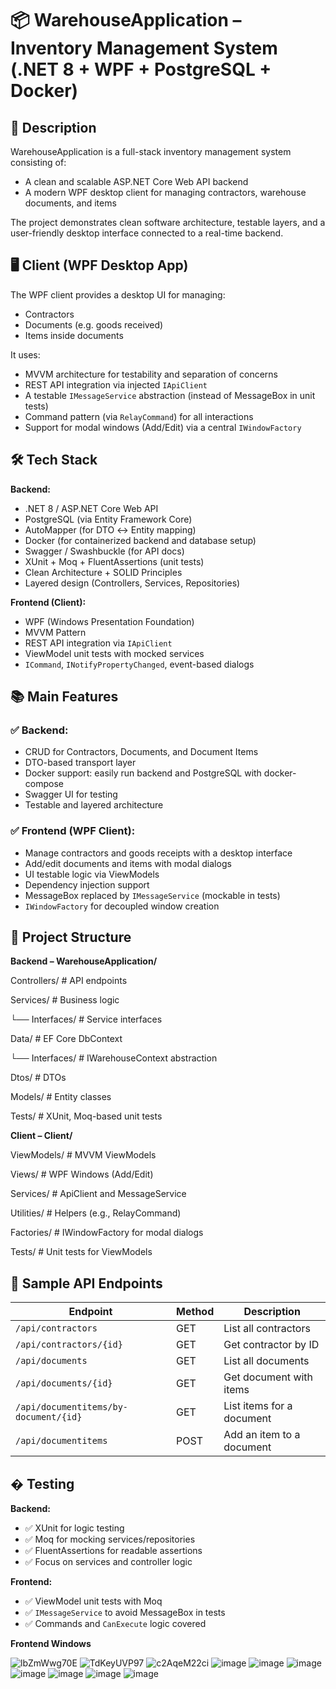 # 📦 WarehouseApplication – Inventory Management System (.NET 8 + WPF + PostgreSQL + Docker)

## 🧾 Description

WarehouseApplication is a full-stack inventory management system consisting of:

- A clean and scalable ASP.NET Core Web API backend
- A modern WPF desktop client for managing contractors, warehouse documents, and items

The project demonstrates clean software architecture, testable layers, and a user-friendly desktop interface connected to a real-time backend.

## 🖥️ Client (WPF Desktop App)

The WPF client provides a desktop UI for managing:
- Contractors
- Documents (e.g. goods received)
- Items inside documents

It uses:
- MVVM architecture for testability and separation of concerns
- REST API integration via injected `IApiClient`
- A testable `IMessageService` abstraction (instead of MessageBox in unit tests)
- Command pattern (via `RelayCommand`) for all interactions
- Support for modal windows (Add/Edit) via a central `IWindowFactory`

## 🛠️ Tech Stack

**Backend:**
- .NET 8 / ASP.NET Core Web API
- PostgreSQL (via Entity Framework Core)
- AutoMapper (for DTO ↔ Entity mapping)
- Docker (for containerized backend and database setup)
- Swagger / Swashbuckle (for API docs)
- XUnit + Moq + FluentAssertions (unit tests)
- Clean Architecture + SOLID Principles
- Layered design (Controllers, Services, Repositories)

**Frontend (Client):**
- WPF (Windows Presentation Foundation)
- MVVM Pattern
- REST API integration via `IApiClient`
- ViewModel unit tests with mocked services
- `ICommand`, `INotifyPropertyChanged`, event-based dialogs

## 📚 Main Features

### ✅ Backend:
- CRUD for Contractors, Documents, and Document Items
- DTO-based transport layer
- Docker support: easily run backend and PostgreSQL with docker-compose
- Swagger UI for testing
- Testable and layered architecture

### ✅ Frontend (WPF Client):
- Manage contractors and goods receipts with a desktop interface
- Add/edit documents and items with modal dialogs
- UI testable logic via ViewModels
- Dependency injection support
- MessageBox replaced by `IMessageService` (mockable in tests)
- `IWindowFactory` for decoupled window creation

## 📁 Project Structure

**Backend – WarehouseApplication/**

Controllers/ # API endpoints

Services/ # Business logic

└── Interfaces/ # Service interfaces

Data/ # EF Core DbContext

└── Interfaces/ # IWarehouseContext abstraction

Dtos/ # DTOs

Models/ # Entity classes

Tests/ # XUnit, Moq-based unit tests

**Client – Client/**

ViewModels/ # MVVM ViewModels

Views/ # WPF Windows (Add/Edit)

Services/ # ApiClient and MessageService

Utilities/ # Helpers (e.g., RelayCommand)

Factories/ # IWindowFactory for modal dialogs

Tests/ # Unit tests for ViewModels


## 🔗 Sample API Endpoints

| Endpoint                              | Method | Description                      |
|---------------------------------------|--------|----------------------------------|
| `/api/contractors`                    | GET    | List all contractors            |
| `/api/contractors/{id}`               | GET    | Get contractor by ID            |
| `/api/documents`                      | GET    | List all documents              |
| `/api/documents/{id}`                 | GET    | Get document with items         |
| `/api/documentitems/by-document/{id}` | GET    | List items for a document       |
| `/api/documentitems`                  | POST   | Add an item to a document       |

## � Testing

**Backend:**
- ✅ XUnit for logic testing
- ✅ Moq for mocking services/repositories
- ✅ FluentAssertions for readable assertions
- ✅ Focus on services and controller logic

**Frontend:**
- ✅ ViewModel unit tests with Moq
- ✅ `IMessageService` to avoid MessageBox in tests
- ✅ Commands and `CanExecute` logic covered

**Frontend Windows**

![lbZmWwg70E](https://github.com/user-attachments/assets/3f563539-cc34-49aa-8e93-c2b818783f53)
![TdKeyUVP97](https://github.com/user-attachments/assets/cac3a040-c13e-4762-9d44-0fd60a15c2b7)
![c2AqeM22ci](https://github.com/user-attachments/assets/c8526b85-321d-45be-bdb0-543ad69060c1)
![image](https://github.com/user-attachments/assets/9b651a9a-6f96-4092-b288-2c2f1f2e3076)
![image](https://github.com/user-attachments/assets/11fc5c04-a904-4757-9a21-f04a3eace879)
![image](https://github.com/user-attachments/assets/d9ad8c2f-6ef4-4e8d-a586-54c0762ab944)
![image](https://github.com/user-attachments/assets/9e42ec37-a0d1-4b13-b0e9-9667b069275c)
![image](https://github.com/user-attachments/assets/017dbad0-2ae3-4a9c-a309-156f84628a2a)
![image](https://github.com/user-attachments/assets/3a4451eb-d9ed-4707-a01e-a7ec0fff58d7)
![image](https://github.com/user-attachments/assets/c91d7109-c6d8-4cd0-9704-34824fd31217)


